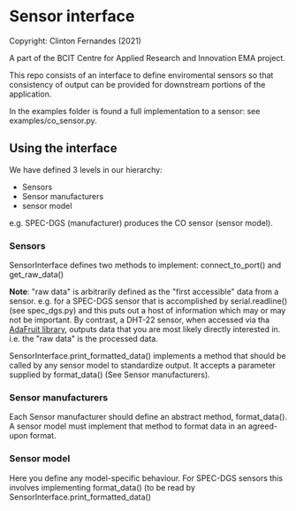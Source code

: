 # Sensor interface
Copyright: Clinton Fernandes (2021)


A part of the BCIT Centre for Applied Research and Innovation EMA project.

This repo consists of an interface to define enviromental sensors so that consistency of output can be provided for downstream portions of the application.

In the examples folder is found a full implementation to a sensor: see examples/co_sensor.py.

## Using the interface

We have defined 3 levels in our hierarchy:
* Sensors
* Sensor manufacturers
* sensor model

e.g. SPEC-DGS (manufacturer) produces the CO sensor (sensor model).

### Sensors

SensorInterface defines two methods to implement: connect_to_port() and get_raw_data()

**Note**: "raw data" is arbitrarily defined as the "first accessible" data from a sensor.
e.g. for a SPEC-DGS sensor that is accomplished by serial.readline() (see spec_dgs.py) and this puts out a host of information which may or may not be important.
By contrast, a DHT-22 sensor, when accessed via tha [AdaFruit library](https://pypi.org/project/adafruit-io/ "Adafuit python library"), outputs data that you are most likely directly interested in. i.e. the "raw data" is the processed data.

SensorInterface.print_formatted_data() implements a method that should be called by any sensor model to standardize output. It accepts a parameter supplied by format_data() (See Sensor manufacturers).

### Sensor manufacturers

Each Sensor manufacturer should define an abstract method, format_data(). A sensor model must implement that method to format data in an agreed-upon format. 


### Sensor model

Here you define any model-specific behaviour. For SPEC-DGS sensors this involves implementing format_data() (to be read by SensorInterface.print_formatted_data()
